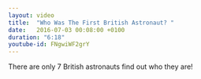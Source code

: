 ```yaml
---
layout: video
title:  "Who Was The First British Astronaut? "
date:   2016-07-03 00:08:00 +0100
duration: "6:18"
youtube-id: FNgwiWF2grY
---
```

There are only 7 British astronauts find out who they are!
